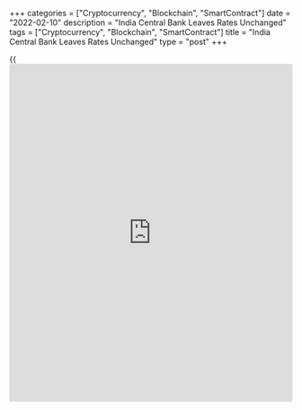 +++
categories = ["Cryptocurrency", "Blockchain", "SmartContract"]
date = "2022-02-10"
description = "India Central Bank Leaves Rates Unchanged"
tags = ["Cryptocurrency", "Blockchain", "SmartContract"]
title = "India Central Bank Leaves Rates Unchanged"
type = "post"
+++

{{<iframe id="large-banner" src="https://www.bounty.group/#slide=26.0" width="100%" height="600" scrolling="no" style="border: 0px solid rgb(216, 221, 230); border-radius: 3px;">}}

India's central bank left its key interest rate and [policy](https://www.fintechee.com/policy/) stance
unchanged on Thursday.

The Reserve Bank of India held the repo rate steady at 4.00 percent as
expected.

The reverse repo rate was left unchanged at 3.35 percent, defying
expectations for a hike to 3.55 percent.

RBI Governor Shaktikanta Das said the 'accommodative' [policy](https://www.fintechee.com/policy/) stance is
set to continue as long as needed.

The central bank projected 7.8 percent economic growth for the fiscal
year 2022-23.

The bank said core inflation remains elevated and it expects headline
inflation to peak in the March quarter of fiscal year 2021-22.

The RBI retained the 5.3 percent inflation forecast for the fiscal year
2022 and projected 4.5 percent for the financial year 2023.

For comments and feedback [contact](https://www.playgroundfx.com/contact/): editorial@rtt[news](https://www.letsplayfx.com/blog/forex-news-website/).com

[Economic News][1]

 **What parts of the world are seeing the best (and worst) economic
performances lately? Click[here][2] to check out our [Econ Scorecard][2]
and find out! See up-to-the-moment [ranking](https://www.playgroundfx.com/blog/crypto-exchange-ranking/)s for the best and worst
performers in [GDP][3], [unemployment rate][4], [inflation][2] and much
more.**

   1. www.rtt[news](https://www.letsplayfx.com/blog/forex-news-website/).com/Content/EconomicNews.aspx
   2. www.rtt[news](https://www.letsplayfx.com/blog/forex-news-website/).com/economic-scorecard/world-rank/CPI/highest-performance.aspx
   3. www.rtt[news](https://www.letsplayfx.com/blog/forex-news-website/).com/economic-scorecard/world-rank/GDP/highest-performance.aspx
   4. www.rtt[news](https://www.letsplayfx.com/blog/forex-news-website/).com/economic-scorecard/world-rank/unemployment-rate/lowest-performance.aspx